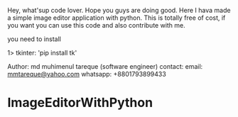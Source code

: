 Hey, what'sup code lover. Hope you guys are doing good. Here I hava made a simple image editor application with python. This is totally free of cost, if you want you can use this code and also contribute with me. 


you need to install 

1> tkinter: 'pip install tk'



Author: md muhimenul tareque (software engineer)
contact: 
email: mmtareque@yahoo.com
whatsapp: +8801793899433

# ImageEditorWithPython
